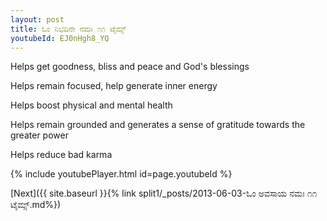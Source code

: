 ```yaml
---
layout: post
title: ಓಂ ನಿಭದಿನೇ ನಮಃ ೧೧ ಟೈಮ್ಸ್
youtubeId: EJ0nHgh8_YQ
---
```

 
 
Helps get goodness, bliss and peace and God's blessings
 
Helps remain focused, help generate inner energy 
 
Helps boost physical and mental health 
 
Helps remain grounded and generates a sense of gratitude towards the greater power 
 
Helps reduce bad karma
 
 
 
 


{% include youtubePlayer.html id=page.youtubeId %}
 
[Next]({{ site.baseurl }}{% link  split1/_posts/2013-06-03-ಓಂ ಅವಸಾಯ ನಮಃ ೧೧ ಟೈಮ್ಸ್.md%})
 

